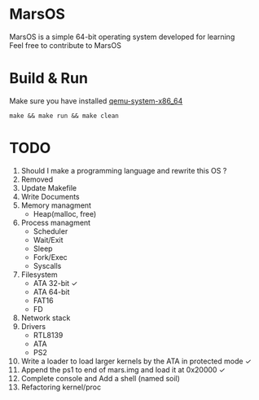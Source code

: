 # MarsOS
MarsOS is a simple 64-bit operating system developed for learning    
Feel free to contribute to MarsOS

# Build & Run   
Make sure you have installed [qemu-system-x86_64](https://archlinux.org/packages/extra/x86_64/qemu)
```console
make && make run && make clean
```

# TODO
1. Should I make a programming language and rewrite this OS ?
2. Removed
3. Update Makefile   
4. Write Documents
5. Memory managment
    - Heap(malloc, free)
6. Process managment
    - Scheduler
    - Wait/Exit
    - Sleep
    - Fork/Exec
    - Syscalls
7. Filesystem
    - ATA 32-bit ✓
    - ATA 64-bit
    - FAT16
    - FD
8. Network stack
9. Drivers
    - RTL8139
    - ATA
    - PS2
10. Write a loader to load larger kernels by the ATA in protected mode ✓
11. Append the ps1 to end of mars.img and load it at 0x20000 ✓
12. Complete console and Add a shell (named soil)
13. Refactoring kernel/proc